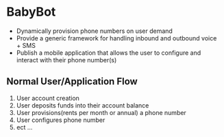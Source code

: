 

# BabyBot

- Dynamically provision phone numbers on user demand
- Provide a generic framework for handling inbound and outbound voice + SMS
- Publish a mobile application that allows the user to configure and interact with their phone number(s)


## Normal User/Application Flow

1. User account creation
2. User deposits funds into their account balance
3. User provisions(rents per month or annual) a phone number
4. User configures phone number
5. ect ...

